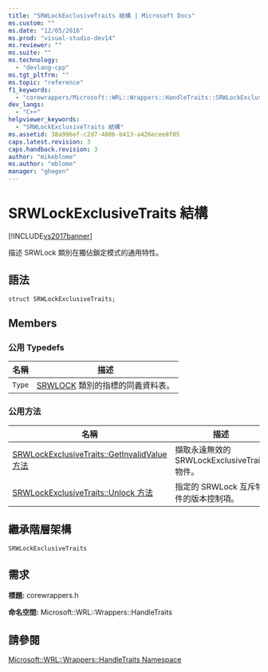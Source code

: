 ```yaml
---
title: "SRWLockExclusiveTraits 結構 | Microsoft Docs"
ms.custom: ""
ms.date: "12/05/2016"
ms.prod: "visual-studio-dev14"
ms.reviewer: ""
ms.suite: ""
ms.technology: 
  - "devlang-cpp"
ms.tgt_pltfrm: ""
ms.topic: "reference"
f1_keywords: 
  - "corewrappers/Microsoft::WRL::Wrappers::HandleTraits::SRWLockExclusiveTraits"
dev_langs: 
  - "C++"
helpviewer_keywords: 
  - "SRWLockExclusiveTraits 結構"
ms.assetid: 38a996ef-c2d7-4886-b413-a426ecee8f05
caps.latest.revision: 3
caps.handback.revision: 3
author: "mikeblome"
ms.author: "mblome"
manager: "ghogen"
---
```

# SRWLockExclusiveTraits 結構
[!INCLUDE[vs2017banner](../assembler/inline/includes/vs2017banner.md)]

描述 SRWLock 類別在獨佔鎖定模式的通用特性。  
  
## 語法  
  
```  
struct SRWLockExclusiveTraits;  
```  
  
## Members  
  
### 公用 Typedefs  
  
|名稱|描述|  
|--------|--------|  
|`Type`|[SRWLOCK](../windows/srwlock-class.md) 類別的指標的同義資料表。|  
  
### 公用方法  
  
|名稱|描述|  
|--------|--------|  
|[SRWLockExclusiveTraits::GetInvalidValue 方法](../windows/srwlockexclusivetraits-getinvalidvalue-method.md)|擷取永遠無效的 SRWLockExclusiveTraits 物件。|  
|[SRWLockExclusiveTraits::Unlock 方法](../windows/srwlockexclusivetraits-unlock-method.md)|指定的 SRWLock 互斥物件的版本控制項。|  
  
## 繼承階層架構  
 `SRWLockExclusiveTraits`  
  
## 需求  
 **標題:** corewrappers.h  
  
 **命名空間:** Microsoft::WRL::Wrappers::HandleTraits  
  
## 請參閱  
 [Microsoft::WRL::Wrappers::HandleTraits Namespace](../windows/microsoft-wrl-wrappers-handletraits-namespace.md)